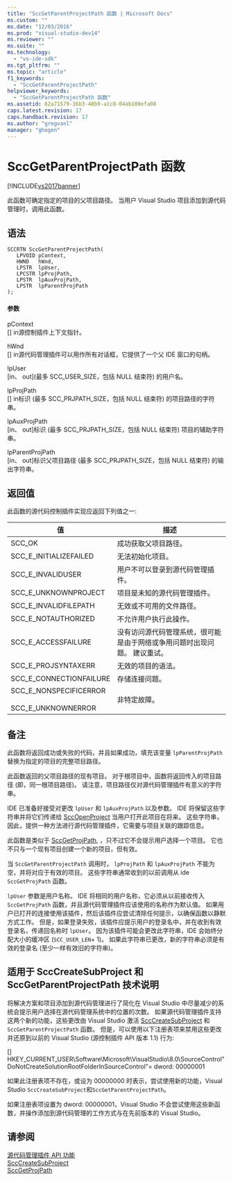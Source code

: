 ```yaml
---
title: "SccGetParentProjectPath 函数 | Microsoft Docs"
ms.custom: ""
ms.date: "12/03/2016"
ms.prod: "visual-studio-dev14"
ms.reviewer: ""
ms.suite: ""
ms.technology: 
  - "vs-ide-sdk"
ms.tgt_pltfrm: ""
ms.topic: "article"
f1_keywords: 
  - "SccGetParentProjectPath"
helpviewer_keywords: 
  - "SccGetParentProjectPath 函数"
ms.assetid: 62a71579-36b3-48b9-a1c8-04ab100efa08
caps.latest.revision: 17
caps.handback.revision: 17
ms.author: "gregvanl"
manager: "ghogen"
---
```

# SccGetParentProjectPath 函数
[!INCLUDE[vs2017banner](../code-quality/includes/vs2017banner.md)]

此函数可确定指定的项目的父项目路径。 当用户 Visual Studio 项目添加到源代码管理时，调用此函数。  
  
## 语法  
  
```cpp#  
SCCRTN SccGetParentProjectPath(  
   LPVOID pContext,  
   HWND   hWnd,  
   LPSTR  lpUser,  
   LPCSTR lpProjPath,  
   LPSTR  lpAuxProjPath,  
   LPSTR  lpParentProjPath  
);  
```  
  
#### 参数  
 pContext  
 \[\] in源控制插件上下文指针。  
  
 hWnd  
 \[\] in源代码管理插件可以用作所有对话框，它提供了一个父 IDE 窗口的句柄。  
  
 lpUser  
 \[in、 out\]\(最多 SCC\_USER\_SIZE，包括 NULL 结束符\) 的用户名。  
  
 lpProjPath  
 \[\] in标识 \(最多 SCC\_PRJPATH\_SIZE，包括 NULL 结束符\) 的项目路径的字符串。  
  
 lpAuxProjPath  
 \[in、 out\]标识 \(最多 SCC\_PRJPATH\_SIZE，包括 NULL 结束符\) 项目的辅助字符串。  
  
 lpParentProjPath  
 \[in、 out\]标识父项目路径 \(最多 SCC\_PRJPATH\_SIZE，包括 NULL 结束符\) 的输出字符串。  
  
## 返回值  
 此函数的源代码控制插件实现应返回下列值之一:  
  
|值|描述|  
|-------|--------|  
|SCC\_OK|成功获取父项目路径。|  
|SCC\_E\_INITIALIZEFAILED|无法初始化项目。|  
|SCC\_E\_INVALIDUSER|用户不可以登录到源代码管理插件。|  
|SCC\_E\_UNKNOWNPROJECT|项目是未知的源代码管理插件。|  
|SCC\_E\_INVALIDFILEPATH|无效或不可用的文件路径。|  
|SCC\_E\_NOTAUTHORIZED|不允许用户执行此操作。|  
|SCC\_E\_ACCESSFAILURE|没有访问源代码管理系统，很可能是由于网络或争用问题时出现问题。 建议重试。|  
|SCC\_E\_PROJSYNTAXERR|无效的项目的语法。|  
|SCC\_E\_CONNECTIONFAILURE|存储连接问题。|  
|SCC\_E\_NONSPECIFICERROR<br /><br /> SCC\_E\_UNKNOWNERROR|非特定故障。|  
  
## 备注  
 此函数将返回成功或失败的代码，并且如果成功，填充该变量 `lpParentProjPath` 替换为指定的项目的完整项目路径。  
  
 此函数返回的父项目路径的现有项目。 对于根项目中，函数将返回传入的项目路径 \(即，同一根项目路径\)。 请注意，项目路径仅对源代码管理插件有意义的字符串。  
  
 IDE 已准备好接受对更改 `lpUser` 和 `lpAuxProjPath` 以及参数。 IDE 将保留这些字符串并将它们传递给 [SccOpenProject](../extensibility/sccopenproject-function.md) 当用户打开此项目在将来。 这些字符串，因此，提供一种方法进行源代码管理插件，它需要与项目关联的跟踪信息。  
  
 此函数是类似于 [SccGetProjPath](../extensibility/sccgetprojpath-function.md), ，只不过它不会提示用户选择一个项目。 它也不只与一个现有项目创建一个新的项目，但有效。  
  
 当 `SccGetParentProjectPath` 调用时， `lpProjPath` 和 `lpAuxProjPath` 不能为空，并将对应于有效的项目。 这些字符串通常收到的以前调用从 ide `SccGetProjPath` 函数。  
  
 `lpUser` 参数是用户名称。 IDE 将相同的用户名称，它必须从以前接收传入 `SccGetProjPath` 函数，并且源代码管理插件应该使用的名称作为默认值。 如果用户已打开的连接使用该插件，然后该插件应尝试清除任何提示，以确保函数以静默方式工作。 但是，如果登录失败，该插件应提示用户的登录名中，并在收到有效登录名，传递回名称时 `lpUser`。 因为该插件可能会更改此字符串，IDE 会始终分配大小的缓冲区 \(`SCC_USER_LEN`\+ 1\)。 如果此字符串已更改，新的字符串必须是有效的登录名 \(至少一样有效旧的字符串\)。  
  
## 适用于 SccCreateSubProject 和 SccGetParentProjectPath 技术说明  
 将解决方案和项目添加到源代码管理进行了简化在 Visual Studio 中尽量减少的系统会提示用户选择在源代码管理系统中的位置的次数。 如果源代码管理插件支持这两个新的功能，这些更改由 Visual Studio 激活 [SccCreateSubProject](../extensibility/scccreatesubproject-function.md) 和 `SccGetParentProjectPath` 函数。 但是，可以使用以下注册表项来禁用这些更改并还原到以前的 Visual Studio \(源控制插件 API 版本 1.1\) 行为:  
  
 \[\] HKEY\_CURRENT\_USER\\Software\\Microsoft\\VisualStudio\\8.0\\SourceControl"DoNotCreateSolutionRootFolderInSourceControl"\= dword: 00000001  
  
 如果此注册表项不存在，或设为 00000000 时表示，尝试使用新的功能，Visual Studio `SccCreateSubProject`和`SccGetParentProjectPath`。  
  
 如果注册表项设置为 dword: 00000001，Visual Studio 不会尝试使用这些新函数，并操作添加到源代码管理的工作方式与在先前版本的 Visual Studio。  
  
## 请参阅  
 [源代码管理插件 API 功能](../extensibility/source-control-plug-in-api-functions.md)   
 [SccCreateSubProject](../extensibility/scccreatesubproject-function.md)   
 [SccGetProjPath](../extensibility/sccgetprojpath-function.md)